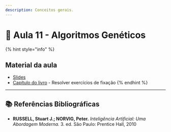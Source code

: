 ```yaml
---
description: Conceitos gerais.
---
```


# 🧬 Aula 11 - Algoritmos Genéticos

{% hint style="info" %}
## **Material da aula**

* [Slides](slides/Aula11%20-%20Algoritmos%20Gen%C3%A9ticos%20-%20introdu%C3%A7%C3%A3o%20e%20conceitos%20gerais.pdf)
* [Capítulo do livro](../06-materiais-de-apoio/capitulo_ag.pdf) - Resolver exercícios de fixação
{% endhint %}

***

## :books: **Referências Bibliográficas**

* **RUSSELL, Stuart J.; NORVIG, Peter.** _Inteligência Artificial: Uma Abordagem Moderna._ 3. ed. São Paulo: Prentice Hall, 2010
